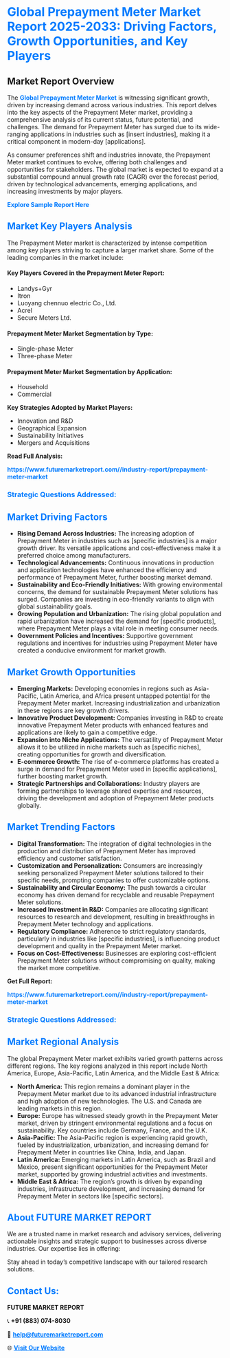 <h1 style="color: #007BFF;">Global Prepayment Meter Market Report 2025-2033: Driving Factors, Growth Opportunities, and Key Players</h1>

<section id="overview">
<h2>Market Report Overview</h2>
<p>The <a href="https://www.futuremarketreport.com//industry-report/prepayment-meter-market" style="color: #007BFF; text-decoration: none;"><strong>Global Prepayment Meter Market</strong></a> is witnessing significant growth, driven by increasing demand across various industries. This report delves into the key aspects of the Prepayment Meter market, providing a comprehensive analysis of its current status, future potential, and challenges. The demand for Prepayment Meter has surged due to its wide-ranging applications in industries such as [insert industries], making it a critical component in modern-day [applications].</p>
<p>As consumer preferences shift and industries innovate, the Prepayment Meter market continues to evolve, offering both challenges and opportunities for stakeholders. The global market is expected to expand at a substantial compound annual growth rate (CAGR) over the forecast period, driven by technological advancements, emerging applications, and increasing investments by major players.</p>
</section>

<section id="overview">
<p><a href="https://www.futuremarketreport.com//request-sample/reportId=59161" style="color: #007BFF; text-decoration: none;"><strong>Explore Sample Report Here</strong></a></p>
</section>

<section id="key-players">
<h2 style="color: #007BFF;">Market Key Players Analysis</h2>
<p>The Prepayment Meter market is characterized by intense competition among key players striving to capture a larger market share. Some of the leading companies in the market include:</p>
<h4>Key Players Covered in the Prepayment Meter Report:</h4>
<ul><li>Landys+Gyr</li><li>Itron</li><li>Luoyang chennuo electric Co., Ltd.</li><li>Acrel</li><li>Secure Meters Ltd.</li></ul>
<h4>Prepayment Meter Market Segmentation by Type:</h4>
<ul><li>Single-phase Meter</li><li>Three-phase Meter</li></ul>

<h4>Prepayment Meter Market Segmentation by Application:</h4>
<ul><li>Household</li><li>Commercial</li></ul>
<p><strong>Key Strategies Adopted by Market Players:</strong></p>
<ul>
<li>Innovation and R&D</li>
<li>Geographical Expansion</li>
<li>Sustainability Initiatives</li>
<li>Mergers and Acquisitions</li>
</ul>
</section>

<section>
<p><strong>Read Full Analysis: </strong></p><a href="https://www.futuremarketreport.com//industry-report/prepayment-meter-market" style="color: #007BFF; text-decoration: none;"><strong>https://www.futuremarketreport.com//industry-report/prepayment-meter-market</strong></a>
<h3 style="color: #007BFF;">Strategic Questions Addressed:</h3>
</section>

<section id="driving-factors">
<h2 style="color: #007BFF;">Market Driving Factors</h2>
<ul>
<li><strong>Rising Demand Across Industries:</strong> The increasing adoption of Prepayment Meter in industries such as [specific industries] is a major growth driver. Its versatile applications and cost-effectiveness make it a preferred choice among manufacturers.</li>
<li><strong>Technological Advancements:</strong> Continuous innovations in production and application technologies have enhanced the efficiency and performance of Prepayment Meter, further boosting market demand.</li>
<li><strong>Sustainability and Eco-Friendly Initiatives:</strong> With growing environmental concerns, the demand for sustainable Prepayment Meter solutions has surged. Companies are investing in eco-friendly variants to align with global sustainability goals.</li>
<li><strong>Growing Population and Urbanization:</strong> The rising global population and rapid urbanization have increased the demand for [specific products], where Prepayment Meter plays a vital role in meeting consumer needs.</li>
<li><strong>Government Policies and Incentives:</strong> Supportive government regulations and incentives for industries using Prepayment Meter have created a conducive environment for market growth.</li>
</ul>
</section>

<section id="growth-opportunities">
<h2 style="color: #007BFF;">Market Growth Opportunities</h2>
<ul>
<li><strong>Emerging Markets:</strong> Developing economies in regions such as Asia-Pacific, Latin America, and Africa present untapped potential for the Prepayment Meter market. Increasing industrialization and urbanization in these regions are key growth drivers.</li>
<li><strong>Innovative Product Development:</strong> Companies investing in R&D to create innovative Prepayment Meter products with enhanced features and applications are likely to gain a competitive edge.</li>
<li><strong>Expansion into Niche Applications:</strong> The versatility of Prepayment Meter allows it to be utilized in niche markets such as [specific niches], creating opportunities for growth and diversification.</li>
<li><strong>E-commerce Growth:</strong> The rise of e-commerce platforms has created a surge in demand for Prepayment Meter used in [specific applications], further boosting market growth.</li>
<li><strong>Strategic Partnerships and Collaborations:</strong> Industry players are forming partnerships to leverage shared expertise and resources, driving the development and adoption of Prepayment Meter products globally.</li>
</ul>
</section>

<section id="trending-factors">
<h2 style="color: #007BFF;">Market Trending Factors</h2>
<ul>
<li><strong>Digital Transformation:</strong> The integration of digital technologies in the production and distribution of Prepayment Meter has improved efficiency and customer satisfaction.</li>
<li><strong>Customization and Personalization:</strong> Consumers are increasingly seeking personalized Prepayment Meter solutions tailored to their specific needs, prompting companies to offer customizable options.</li>
<li><strong>Sustainability and Circular Economy:</strong> The push towards a circular economy has driven demand for recyclable and reusable Prepayment Meter solutions.</li>
<li><strong>Increased Investment in R&D:</strong> Companies are allocating significant resources to research and development, resulting in breakthroughs in Prepayment Meter technology and applications.</li>
<li><strong>Regulatory Compliance:</strong> Adherence to strict regulatory standards, particularly in industries like [specific industries], is influencing product development and quality in the Prepayment Meter market.</li>
<li><strong>Focus on Cost-Effectiveness:</strong> Businesses are exploring cost-efficient Prepayment Meter solutions without compromising on quality, making the market more competitive.</li>
</ul>
</section>

<section>
<p><strong>Get Full Report: </strong></p><a href="https://www.futuremarketreport.com//industry-report/prepayment-meter-market" style="color: #007BFF; text-decoration: none;"><strong>https://www.futuremarketreport.com//industry-report/prepayment-meter-market</strong></a>
<h3 style="color: #007BFF;">Strategic Questions Addressed:</h3>
</section>


<section id="regional-analysis">
<h2 style="color: #007BFF;">Market Regional Analysis</h2>
<p>The global Prepayment Meter market exhibits varied growth patterns across different regions. The key regions analyzed in this report include North America, Europe, Asia-Pacific, Latin America, and the Middle East & Africa:</p>
<ul>
<li><strong>North America:</strong> This region remains a dominant player in the Prepayment Meter market due to its advanced industrial infrastructure and high adoption of new technologies. The U.S. and Canada are leading markets in this region.</li>
<li><strong>Europe:</strong> Europe has witnessed steady growth in the Prepayment Meter market, driven by stringent environmental regulations and a focus on sustainability. Key countries include Germany, France, and the U.K.</li>
<li><strong>Asia-Pacific:</strong> The Asia-Pacific region is experiencing rapid growth, fueled by industrialization, urbanization, and increasing demand for Prepayment Meter in countries like China, India, and Japan.</li>
<li><strong>Latin America:</strong> Emerging markets in Latin America, such as Brazil and Mexico, present significant opportunities for the Prepayment Meter market, supported by growing industrial activities and investments.</li>
<li><strong>Middle East & Africa:</strong> The region’s growth is driven by expanding industries, infrastructure development, and increasing demand for Prepayment Meter in sectors like [specific sectors].</li>
</ul>
</section>

<footer>
<h2 style="color: #007BFF;">About FUTURE MARKET REPORT</h2>
<p>We are a trusted name in market research and advisory services, delivering actionable insights and strategic support to businesses across diverse industries. Our expertise lies in offering:</p>

<p>Stay ahead in today’s competitive landscape with our tailored research solutions.</p>

<h2 style="color: #007BFF;">Contact Us:</h2>
<p><strong>FUTURE MARKET REPORT</strong></p>
<p>📞 <strong>+91 (883) 074-8030</strong></p>
<p>📧 <strong><a href="mailto:help@futuremarketreport.com" style="color: #007BFF;">help@futuremarketreport.com</a></strong></p>
<p>🌐 <strong><a href="https://www.futuremarketreport.com/" style="color: #007BFF;">Visit Our Website</a></strong></p>
</footer>